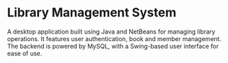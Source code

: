 # Library Management System
 A desktop application built using Java and NetBeans for managing library operations. It features user authentication, book and member management. The backend is powered by MySQL, with a Swing-based user interface for ease of use.
